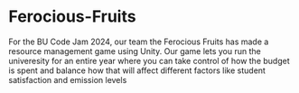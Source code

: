 # Ferocious-Fruits
For the BU Code Jam 2024, our team the Ferocious Fruits has made a resource management game using Unity. Our game lets you run the univeresity for an entire year where you can take control of how the budget is spent and balance how that will affect different factors like student satisfaction and emission levels
